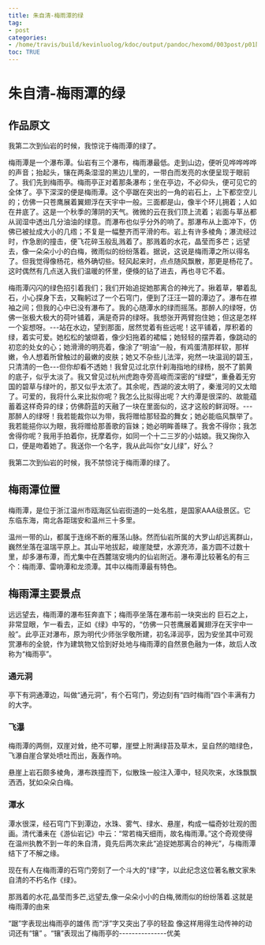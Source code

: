 ```yaml
---
title: 朱自清-梅雨潭的绿
tag: 
- post
categories:
- /home/travis/build/kevinluolog/kdoc/output/pandoc/hexomd/003post/p01散文/
toc: TRUE
---
```

<h1 id="朱自清-梅雨潭的绿">朱自清-梅雨潭的绿</h1>
<h2 id="作品原文">作品原文</h2>
<p>我第二次到仙岩的时候，我惊诧于梅雨潭的绿了。</p>
<p>梅雨潭是一个瀑布潭。仙岩有三个瀑布，梅雨瀑最低。走到山边，便听见哗哗哗哗的声音；抬起头，镶在两条湿湿的黑边儿里的，一带白而发亮的水便呈现于眼前了。我们先到梅雨亭。梅雨亭正对着那条瀑布；坐在亭边，不必仰头，便可见它的全体了。亭下深深的便是梅雨潭。这个亭踞在突出的一角的岩石上，上下都空空儿的；仿佛一只苍鹰展着翼翅浮在天宇中一般。三面都是山，像半个环儿拥着；人如在井底了。这是一个秋季的薄阴的天气。微微的云在我们顶上流着；岩面与草丛都从润湿中透出几分油油的绿意。而瀑布也似乎分外的响了。那瀑布从上面冲下，仿佛已被扯成大小的几绺；不复是一幅整齐而平滑的布。岩上有许多棱角；瀑流经过时，作急剧的撞击，便飞花碎玉般乱溅着了。那溅着的水花，晶莹而多芒；远望去，像一朵朵小小的白梅，微雨似的纷纷落着。据说，这说是梅雨潭之所以得名了。但我觉得像杨花，格外确切些。轻风起来时，点点随风飘散，那更是杨花了。这时偶然有几点送入我们温暖的怀里，便倏的钻了进去，再也寻它不着。</p>
<p>梅雨潭闪闪的绿色招引着我们；我们开始追捉她那离合的神光了。揪着草，攀着乱石，小心探身下去，又鞠躬过了一个石穹门，便到了汪汪一碧的潭边了。瀑布在襟袖之间；但我的心中已没有瀑布了。我的心随潭水的绿而摇荡。那醉人的绿呀，仿佛一张极大极大的荷叶铺着，满是奇异的绿呀。我想张开两臂抱住她；但这是怎样一个妄想呀。---站在水边，望到那面，居然觉着有些远呢！这平铺着，厚积着的绿，着实可爱。她松松的皱缬着，像少妇拖着的裙幅；她轻轻的摆弄着，像跳动的初恋的处女的心；她滑滑的明亮着，像涂了“明油”一般，有鸡蛋清那样软，那样嫩，令人想着所曾触过的最嫩的皮肤；她又不杂些儿法滓，宛然一块温润的碧玉，只清清的一色---但你却看不透她！我曾见过北京什刹海指地的绿杨，脱不了鹅黄的底子，似乎太淡了。我又曾见过杭州虎跑寺旁高峻而深密的“绿壁”，重叠着无穷国的碧草与绿叶的，那又似乎太浓了。其余呢，西湖的波太明了，秦淮河的又太暗了。可爱的，我将什么来比拟你呢？我怎么比拟得出呢？大约潭是很深的、故能蕴蓄着这样奇异的绿；仿佛蔚蓝的天融了一块在里面似的，这才这般的鲜润呀。---那醉人的绿呀！我若能裁你以为带，我将赠给那轻盈的舞女；她必能临风飘举了。我若能挹你以为眼，我将赠给那善歌的盲妹；她必明眸善睐了。我舍不得你；我怎舍得你呢？我用手拍着你，抚摩着你，如同一个十二三岁的小姑娘。我又掬你入口，便是吻着她了。我送你一个名字，我从此叫你“女儿绿”，好么？</p>
<p>我第二次到仙岩的时候，我不禁惊诧于梅雨潭的绿了。</p>
<h2 id="梅雨潭位置">梅雨潭位置</h2>
<p>梅雨潭，是位于浙江温州市瓯海区仙岩街道的一处名胜，是国家AAA级景区。它东临东海，南北各距瑞安和温州三十多里。</p>
<p>温州一带的山，都属于连绵不断的雁荡山脉。然而仙岩所属的大罗山却远离群山，巍然坐落在温瑞平原上。其山平地拔起，峻崖陡壁，水源充沛，虽方圆不过数十里，却多瀑布潭，而尤集中在西麓瑞安境内的仙岩附近。瀑布潭比较著名的有三个：梅雨潭、雷响潭和龙须潭。其中以梅雨潭最有特色。</p>
<h2 id="梅雨潭主要景点">梅雨潭主要景点</h2>
<p>远远望去，梅雨潭的瀑布狂奔直下；梅雨亭坐落在瀑布前一块突出的 巨石之上，非常显眼，乍一看去，正如《绿》中写的，“仿佛一只苍鹰展着翼翅浮在天宇中一般”。此亭正对瀑布，原为明代少师张孚敬所建，初名泽润亭，因为安坐其中可观赏瀑布的全貌，作为建筑物又恰到好处地与梅雨潭的自然景色融为一体，故后人改称为“梅雨亭”。</p>
<h3 id="通元洞">通元洞</h3>
<p>亭下有洞通潭边，叫做“通元洞”，有个石穹门，旁边刻有“四时梅雨”四个丰满有力的大字。</p>
<h3 id="飞瀑">飞瀑</h3>
<p>梅雨潭的两侧，双崖对耸，绝不可攀，崖壁上附满绿苔及草木，呈自然的暗绿色，飞瀑自崖合掌处喷吐而出，轰轰作响。</p>
<p>悬崖上岩石颇多棱角，瀑布跌撞而下，似散珠一般注入潭中，轻风吹来，水珠飘飘洒洒，犹如朵朵白梅。</p>
<h3 id="潭水">潭水</h3>
<p>潭水很深，经石穹门下到潭边，水珠、雾气、绿水、悬崖，构成一幅奇妙壮观的图画。清代潘耒在《游仙岩记》中云：“常若梅天细雨，故名梅雨潭。”这个奇观使得在温州执教不到一年的朱自清，竟先后两次来此“追捉她那离合的神光”，与梅雨潭结下了不解之缘。</p>
<p>现在有人在梅雨潭的石穹门旁刻了一个斗大的“绿”字，以此纪念这位著名散文家朱自清的不朽名作《绿》。</p>
<p>那溅着的水花,晶莹而多芒,远望去,像一朵朵小小的白梅,微雨似的纷纷落着.这就是梅雨潭的由来</p>
<p>“踞”字表现出梅雨亭的雄伟 而“浮”字又突出了亭的轻盈 像这样用得生动传神的动词还有“镶” 。“镶”表现出了梅雨亭的---------------优美</p>
